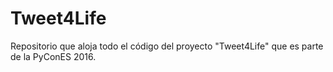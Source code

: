 # Tweet4Life
Repositorio que aloja todo el código del proyecto "Tweet4Life" que es parte de la PyConES 2016.
